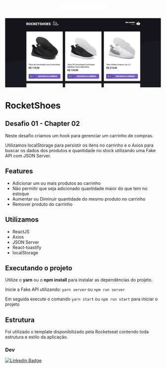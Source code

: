 <h1 align="center">
  <img alt="devfinance" height="20" title="devfinance" src="./src/assets/images/logo.svg" />
</h1>

![cover](./src/assets/screenshot.jpg)

# RocketShoes
## Desafio 01 - Chapter 02

Neste desafio criamos um hook para gerenciar um carrinho de compras.

Utilizamos localStorage para persistir os itens no carrinho e o Axios para buscar os dados dos produtos e quantidade no stock utilizando uma Fake API com JSON Server.

## Features
- Adicionar um ou mais produtos ao carrinho
- Não permitir que seja adicionado quantidade maior do que tem no estoque
- Aumentar ou Diminuir quantidade do mesmo produto no carrinho
- Remover produto do carrinho

## Utilizamos
- ReactJS
- Axios
- JSON Server
- React-toastify
- localStorage

## Executando o projeto

Utilize o **yarn** ou o **npm install** para instalar as dependências do projeto.

Inicie a Fake API utilizando:
```yarn server``` ou ```npm run server```

Em seguida execute o comando
```yarn start``` ou ```npm run start```
para iniciar o projeto

## Estrutura
Foi utilizado o template disponibilizado pela Rocketseat contendo toda estrutura e estilo da aplicação.

### Dev
[![Linkedin Badge](https://img.shields.io/badge/-Joilson%20M%20S%20Lopes-9466FF?style=flat-square&logo=Linkedin&logoColor=white&link=https://www.linkedin.com/in/joilsonmslopes/)](https://www.linkedin.com/in/joilsonmslopes/)